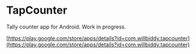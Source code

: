 # TapCounter

Tally counter app for Android. Work in progress.

[https://play.google.com/store/apps/details?id=com.willbiddy.tapcounter](https://play.google.com/store/apps/details?id=com.willbiddy.tapcounter)
